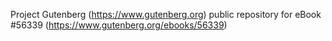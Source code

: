 Project Gutenberg (https://www.gutenberg.org) public repository for
eBook #56339 (https://www.gutenberg.org/ebooks/56339)
